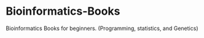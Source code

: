 # Bioinformatics-Books
Bioinformatics  Books for beginners. (Programming, statistics, and Genetics)
